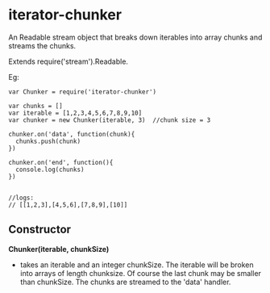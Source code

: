 # iterator-chunker

An Readable stream object that breaks down iterables into array chunks and streams the chunks.

Extends require('stream').Readable.

Eg:

```
var Chunker = require('iterator-chunker')

var chunks = []
var iterable = [1,2,3,4,5,6,7,8,9,10]
var chunker = new Chunker(iterable, 3)  //chunk size = 3

chunker.on('data', function(chunk){
  chunks.push(chunk)
})

chunker.on('end', function(){
  console.log(chunks)
})


//logs:
// [[1,2,3],[4,5,6],[7,8,9],[10]]
```

## Constructor
**Chunker(iterable, chunkSize)**
* takes an iterable and an integer chunkSize.  The iterable will be broken into arrays of length chunksize. Of course the last chunk may be smaller than chunkSize. The chunks are streamed to the 'data' handler.



